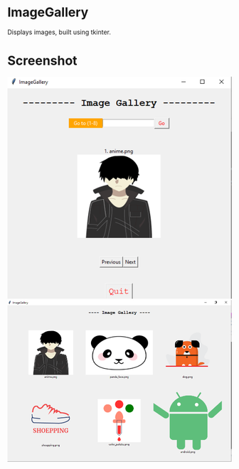 # ImageGallery
Displays images, built using tkinter.

# Screenshot
<img src='screenshots/01.png'>
<img src='screenshots/02.png'>